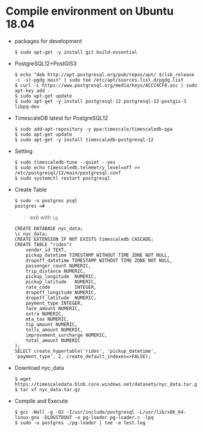 Compile environment on Ubuntu 18.04
===================================
- packages for development
  ```console
  $ sudo apt-get -y install git build-essential
  ```
- PostgreSQL12+PostGIS3
  ```
  $ echo "deb http://apt.postgresql.org/pub/repos/apt/ $(lsb_release -c -s)-pgdg main" | sudo tee /etc/apt/sources.list.d/pgdg.list
  $ curl -L https://www.postgresql.org/media/keys/ACCC4CF8.asc | sudo apt-key add -
  $ sudo apt-get update
  $ sudo apt-get -y install postgresql-12 postgresql-12-postgis-3 libpq-dev
  ```
- TimescaleDB latest for PostgreSQL12
  ```
  $ sudo add-apt-repository -y ppa:timescale/timescaledb-ppa
  $ sudo apt-get update
  $ sudo apt-get -y install timescaledb-postgresql-12
  ```
- Setting
  ```
  $ sudo timescaledb-tune --quiet --yes
  $ sudo echo timescaledb.telemetry_level=off >> /etc/postgresql/12/main/postgresql.conf
  $ sudo systemctl restart postgresql
  ```
- Create Table
  ```
  $ sudo -u postgres psql
  postgres =# 
  ```
  > exit with ```\q```

  ```
  CREATE DATABASE nyc_data;
  \c nyc_data;
  CREATE EXTENSION IF NOT EXISTS timescaledb CASCADE;
  CREATE TABLE "rides"(
      vendor_id TEXT,
      pickup_datetime TIMESTAMP WITHOUT TIME ZONE NOT NULL,
      dropoff_datetime TIMESTAMP WITHOUT TIME ZONE NOT NULL,
      passenger_count NUMERIC,
      trip_distance NUMERIC,
      pickup_longitude  NUMERIC,
      pickup_latitude   NUMERIC,
      rate_code         INTEGER,
      dropoff_longitude NUMERIC,
      dropoff_latitude  NUMERIC,
      payment_type INTEGER,
      fare_amount NUMERIC,
      extra NUMERIC,
      mta_tax NUMERIC,
      tip_amount NUMERIC,
      tolls_amount NUMERIC,
      improvement_surcharge NUMERIC,
      total_amount NUMERIC
  );
  SELECT create_hypertable('rides', 'pickup_datetime', 'payment_type', 2, create_default_indexes=>FALSE);
  ```
- Download nyc_data
  ```
  $ wget https://timescaledata.blob.core.windows.net/datasets/nyc_data.tar.gz
  $ tar xf nyc_data.tar.gz
  ```
- Compile and Execute
  ```
  $ gcc -Wall -g -O2 -I/usr/include/postgresql -L/usr/lib/x86_64-linux-gnu -DLOGSTDOUT -o pg-loader pg-loader.c -lpq
  $ sudo -u postgres ./pg-loader | tee -a test.log
  ```
